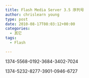 ```yaml
---
title: Flash Media Server 3.5 序列号
author: chrislearn young
type: post
date: 2010-08-17T08:03:12+00:00
categories:
  - 其它
tags:
  - Flash

---
```

1374-5568-0192-3684-3402-7024
  
1374-5232-8277-3901-0946-6727